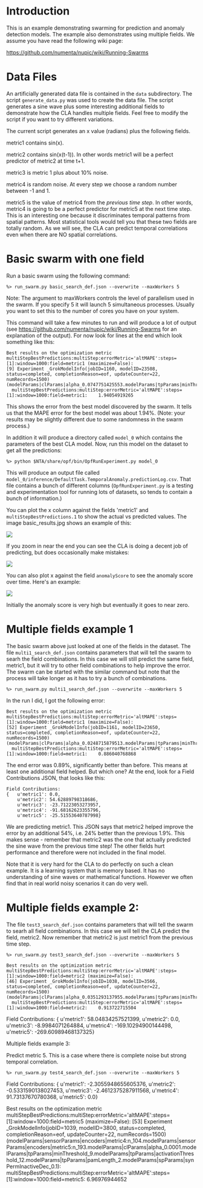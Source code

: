 Introduction
============

This is an example demonstrating swarming for prediction and anomaly detection
models. The example also demonstrates using multiple fields. We assume you have
read the following wiki page:

https://github.com/numenta/nupic/wiki/Running-Swarms


Data Files
==========

An artificially generated data file is contained in the `data` subdirectory. The
script `generate_data.py` was used to create the data file. The script generates
a sine wave plus some interesting additional fields to demonstrate how the CLA
handles multiple fields. Feel free to modify the script if you want to try
different variations.

The current script generates an x value (radians) plus the following fields.

metric1 contains sin(x).

metric2 contains sin(x(t-1)). In other words metric1 will be a perfect predictor
of metric2 at time t+1.

metric3 is metric 1 plus about 10% noise.

metric4 is random noise. At every step we choose a random number between -1 and
1.

metric5 is the value of metric4 from the *previous time step*. In other words,
metric4 is going to be a perfect predictor for metric5 at the next time step.
This is an interesting one because it discriminates temporal patterns from
spatial patterns. Most statistical tools would tell you that these two fields
are totally random. As we will see, the CLA can predict temporal correlations
even when there are NO spatial correlations. 




Basic swarm with one field
==========================

Run a basic swarm using the following command:

```
%> run_swarm.py basic_search_def.json --overwrite --maxWorkers 5
```

Note: The argument to maxWorkers controls the level of parallelism used
in the swarm. If you specify 5 it will launch 5 simultaneous processes. Usually
you want to set this to the number of cores you have on your system.

This command will take a few minutes to run and will produce a lot of output
(see https://github.com/numenta/nupic/wiki/Running-Swarms for an explanation of
the output). For now look for lines at the end which look something like this:

```
Best results on the optimization metric multiStepBestPredictions:multiStep:errorMetric='altMAPE':steps=[1]:window=1000:field=metric1 (maximize=False):
[9] Experiment _GrokModelInfo(jobID=1160, modelID=23508, status=completed, completionReason=eof, updateCounter=22, numRecords=1500) (modelParams|clParams|alpha_0.0747751425553.modelParams|tpParams|minThreshold_11.modelParams|tpParams|activationThreshold_15.modelParams|tpParams|pamLength_4.modelParams|sensorParams|encoders|metric1:n_444.modelParams|spParams|synPermInactiveDec_0.0302633922224):
  multiStepBestPredictions:multiStep:errorMetric='altMAPE':steps=[1]:window=1000:field=metric1:    1.94054919265
```

This shows the error from the best model discovered by the swarm. It tells us
that the MAPE error for the best model was about 1.94%. (Note: your results may
be slightly different due to some randomness in the swarm process.)

In addition it will produce a directory called `model_0` which contains
the parameters of the best CLA model. Now, run this model on the dataset to get
all the predictions:

```
%> python $NTA/share/opf/bin/OpfRunExperiment.py model_0
```

This will produce an output file called
`model_0/inference/DefaultTask.TemporalAnomaly.predictionLog.csv`. That file
contains a bunch of different columns (`OpfRunExperiment.py` is a testing and
experimentation tool for running lots of datasets, so tends to contain a bunch
of information.)

You can plot the x column against the fields 'metric1' and
`multiStepBestPredictions.1` to show the actual vs predicted values.
The image basic_results.jpg shows an example of this:

![](images/basic_results.jpg)

If you zoom in near the end you can see the CLA is doing a decent job of predicting,
but does occasionally make mistakes:

![](images/basic_results2.jpg)

You can also plot x against the field `anomalyScore` to see the anomaly score over time.
Here's an example:

![](images/basic_anomaly_score.jpg)

Initially the anomaly score is very high but eventually it goes to near zero. 


Multiple fields example 1
=========================

The basic swarm above just looked at one of the fields in the dataset. The file 
`multi1_search_def.json` contains parameters that will tell the swarm to
searh the field combinations. In this case we will still predict the same
field, metric1, but it will try to other field combinations to help improve the error.
The swarm can be started with the similar command but note that the process will
take longer as it has to try a bunch of combinations.

```
%> run_swarm.py multi1_search_def.json --overwrite --maxWorkers 5
```

In the run I did, I got the following error:

```
Best results on the optimization metric multiStepBestPredictions:multiStep:errorMetric='altMAPE':steps=[1]:window=1000:field=metric1 (maximize=False):
[52] Experiment _GrokModelInfo(jobID=1161, modelID=23650, status=completed, completionReason=eof, updateCounter=22, numRecords=1500) (modelParams|clParams|alpha_0.0248715879513.modelParams|tpParams|minThreshold_10.modelParams|tpParams|activationThreshold_13.modelParams|tpParams|pamLength_2.modelParams|sensorParams|encoders|metric2:n_271.modelParams|sensorParams|encoders|metric1:n_392.modelParams|spParams|synPermInactiveDec_0.0727958344423):
  multiStepBestPredictions:multiStep:errorMetric='altMAPE':steps=[1]:window=1000:field=metric1:    0.886040768868
```

The end error was 0.89%, significantly better than before. This means at least one 
additional field helped.  But which one? At the end, look for a Field Contributions 
JSON, that looks like this:

```
Field Contributions:
{   u'metric1': 0.0,
    u'metric2': 54.62889798318686,
    u'metric3': -23.71223053273957,
    u'metric4': -91.68162623355796,
    u'metric5': -25.51553640787998}
```

We are predicting metric1. This JSON says that metric2 helped improve the error
by an additional 54%, i.e. 24% better than the previous 1.9%. This makes sense - 
remember that metric2 was the one that actually predicted the sine wave from the 
previous time step! The other fields hurt performance and therefore were not 
included in the final model.  

Note that it is very hard for the CLA to do perfectly on such a clean example.
It is a learning system that is memory based. It has no understanding of sine waves
or mathematical functions. However we often find that in real world noisy 
scenarios it can do very well.


Multiple fields example 2:
=========================


The file `test3_search_def.json` contains parameters that will tell the swarm to
searh all field combinations. In this case we will tell the CLA predict the
field, metric2. Now remember that metric2 is just metric1 from the previous
time step.

```
%> run_swarm.py test3_search_def.json --overwrite --maxWorkers 5
```

```
Best results on the optimization metric multiStepBestPredictions:multiStep:errorMetric='altMAPE':steps=[1]:window=1000:field=metric2 (maximize=False):
[46] Experiment _GrokModelInfo(jobID=1038, modelID=3566, status=completed, completionReason=eof, updateCounter=22, numRecords=1500) (modelParams|clParams|alpha_0.0351293137955.modelParams|tpParams|minThreshold_10.modelParams|tpParams|activationThreshold_13.modelParams|tpParams|pamLength_2.modelParams|sensorParams|encoders|metric2:n_500.modelParams|sensorParams|encoders|metric1:n_145.modelParams|spParams|synPermInactiveDec_0.0771153642407):
  multiStepBestPredictions:multiStep:errorMetric='altMAPE':steps=[1]:window=1000:field=metric2:    0.913722715504
```


Field Contributions:
{   u'metric1': 58.04834257521399,
    u'metric2': 0.0,
    u'metric3': -8.9984071264884,
    u'metric4': -169.10294900144498,
    u'metric5': -269.60989468137325}
    



Multiple fields example 3:

Predict metric 5. This is a case where there is complete noise but strong
temporal correlation.

```
%> run_swarm.py test4_search_def.json --overwrite --maxWorkers 5
```

Field Contributions:
{   u'metric1': -2.3055948655605376,
    u'metric2': -0.5331590138027453,
    u'metric3': -2.4612375287911568,
    u'metric4': 91.73137670780368,
    u'metric5': 0.0}

Best results on the optimization metric multiStepBestPredictions:multiStep:errorMetric='altMAPE':steps=[1]:window=1000:field=metric5 (maximize=False):
[53] Experiment _GrokModelInfo(jobID=1039, modelID=3800, status=completed, completionReason=eof, updateCounter=22, numRecords=1500) (modelParams|sensorParams|encoders|metric4:n_104.modelParams|sensorParams|encoders|metric5:n_193.modelParams|clParams|alpha_0.0001.modelParams|tpParams|minThreshold_9.modelParams|tpParams|activationThreshold_12.modelParams|tpParams|pamLength_2.modelParams|spParams|synPermInactiveDec_0.1):
  multiStepBestPredictions:multiStep:errorMetric='altMAPE':steps=[1]:window=1000:field=metric5:    6.96976944652
